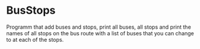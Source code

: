 # BusStops
Programm that add buses and stops, print all buses, all stops and print the names of all stops on the bus route with a list of buses that you can change to at each of the stops.

